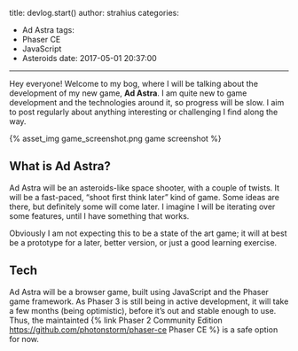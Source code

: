 title: devlog.start()
author: strahius
categories:
- Ad Astra
tags:
- Phaser CE
- JavaScript
- Asteroids
date: 2017-05-01 20:37:00
---
Hey everyone! Welcome to my bog, where I will be talking about the development of my new game, **Ad Astra**. I am quite new to game development and the technologies around it, so progress will be slow. I aim to post regularly about anything interesting or challenging I find along the way.

{% asset_img game_screenshot.png game screenshot %}

## What is Ad Astra?
Ad Astra will be an asteroids-like space shooter, with a couple of twists. It will be a fast-paced, “shoot first think later” kind of game. Some ideas are there, but definitely some will come later. I imagine I will be iterating over some features, until I have something that works.

Obviously I am not expecting this to be a state of the art game; it will at best be a prototype for a later, better version, or just a good learning exercise. 

## Tech
Ad Astra will be a browser game, built using JavaScript and the Phaser game framework. As Phaser 3 is still being in active development, it will take a few months (being optimistic), before it’s out and stable enough to use. Thus, the maintainted {% link Phaser 2 Community Edition https://github.com/photonstorm/phaser-ce Phaser CE %} is a safe option for now.